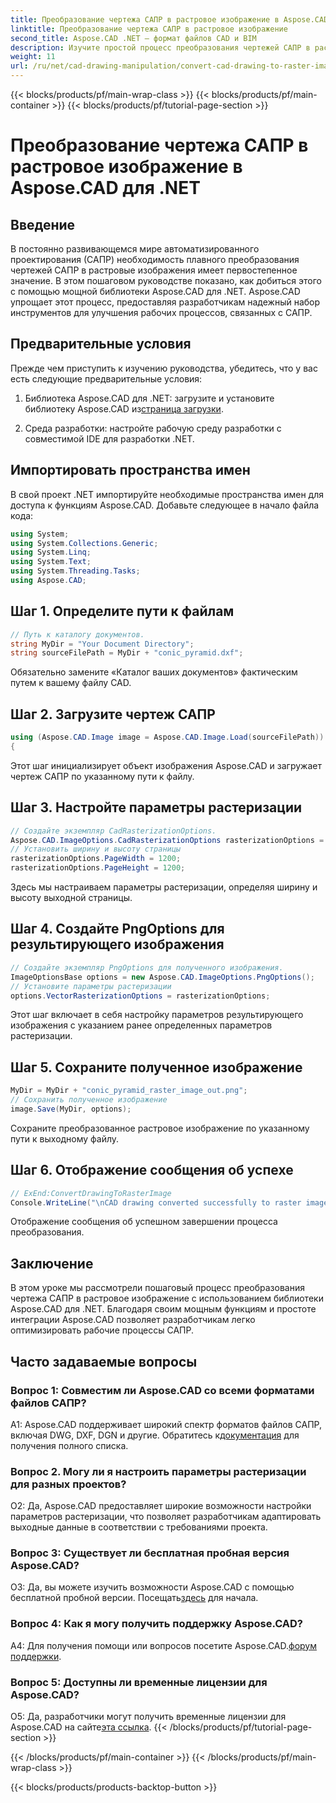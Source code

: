 ```yaml
---
title: Преобразование чертежа САПР в растровое изображение в Aspose.CAD для .NET
linktitle: Преобразование чертежа САПР в растровое изображение
second_title: Aspose.CAD .NET — формат файлов CAD и BIM
description: Изучите простой процесс преобразования чертежей САПР в растровые изображения в .NET с помощью Aspose.CAD. Откройте для себя эффективные рабочие процессы и легко улучшайте свои проекты САПР.
weight: 11
url: /ru/net/cad-drawing-manipulation/convert-cad-drawing-to-raster-image/
---
```


{{< blocks/products/pf/main-wrap-class >}}
{{< blocks/products/pf/main-container >}}
{{< blocks/products/pf/tutorial-page-section >}}

# Преобразование чертежа САПР в растровое изображение в Aspose.CAD для .NET

## Введение

В постоянно развивающемся мире автоматизированного проектирования (САПР) необходимость плавного преобразования чертежей САПР в растровые изображения имеет первостепенное значение. В этом пошаговом руководстве показано, как добиться этого с помощью мощной библиотеки Aspose.CAD для .NET. Aspose.CAD упрощает этот процесс, предоставляя разработчикам надежный набор инструментов для улучшения рабочих процессов, связанных с САПР.

## Предварительные условия

Прежде чем приступить к изучению руководства, убедитесь, что у вас есть следующие предварительные условия:

1.  Библиотека Aspose.CAD для .NET: загрузите и установите библиотеку Aspose.CAD из[страница загрузки](https://releases.aspose.com/cad/net/).

2. Среда разработки: настройте рабочую среду разработки с совместимой IDE для разработки .NET.

## Импортировать пространства имен

В свой проект .NET импортируйте необходимые пространства имен для доступа к функциям Aspose.CAD. Добавьте следующее в начало файла кода:

```csharp
using System;
using System.Collections.Generic;
using System.Linq;
using System.Text;
using System.Threading.Tasks;
using Aspose.CAD;
```

## Шаг 1. Определите пути к файлам

```csharp
// Путь к каталогу документов.
string MyDir = "Your Document Directory";
string sourceFilePath = MyDir + "conic_pyramid.dxf";
```

Обязательно замените «Каталог ваших документов» фактическим путем к вашему файлу CAD.

## Шаг 2. Загрузите чертеж САПР

```csharp
using (Aspose.CAD.Image image = Aspose.CAD.Image.Load(sourceFilePath))
{
```

Этот шаг инициализирует объект изображения Aspose.CAD и загружает чертеж САПР по указанному пути к файлу.

## Шаг 3. Настройте параметры растеризации

```csharp
// Создайте экземпляр CadRasterizationOptions.
Aspose.CAD.ImageOptions.CadRasterizationOptions rasterizationOptions = new Aspose.CAD.ImageOptions.CadRasterizationOptions();
// Установить ширину и высоту страницы
rasterizationOptions.PageWidth = 1200;
rasterizationOptions.PageHeight = 1200;
```

Здесь мы настраиваем параметры растеризации, определяя ширину и высоту выходной страницы.

## Шаг 4. Создайте PngOptions для результирующего изображения

```csharp
// Создайте экземпляр PngOptions для полученного изображения.
ImageOptionsBase options = new Aspose.CAD.ImageOptions.PngOptions();
// Установите параметры растеризации
options.VectorRasterizationOptions = rasterizationOptions;
```

Этот шаг включает в себя настройку параметров результирующего изображения с указанием ранее определенных параметров растеризации.

## Шаг 5. Сохраните полученное изображение

```csharp
MyDir = MyDir + "conic_pyramid_raster_image_out.png";
// Сохранить полученное изображение
image.Save(MyDir, options);
```

Сохраните преобразованное растровое изображение по указанному пути к выходному файлу.

## Шаг 6. Отображение сообщения об успехе

```csharp
// ExEnd:ConvertDrawingToRasterImage
Console.WriteLine("\nCAD drawing converted successfully to raster image format.\nFile saved at " + MyDir);
```

Отображение сообщения об успешном завершении процесса преобразования.

## Заключение

В этом уроке мы рассмотрели пошаговый процесс преобразования чертежа САПР в растровое изображение с использованием библиотеки Aspose.CAD для .NET. Благодаря своим мощным функциям и простоте интеграции Aspose.CAD позволяет разработчикам легко оптимизировать рабочие процессы САПР.

## Часто задаваемые вопросы

### Вопрос 1: Совместим ли Aspose.CAD со всеми форматами файлов САПР?

A1: Aspose.CAD поддерживает широкий спектр форматов файлов САПР, включая DWG, DXF, DGN и другие. Обратитесь к[документация](https://reference.aspose.com/cad/net/) для получения полного списка.

### Вопрос 2. Могу ли я настроить параметры растеризации для разных проектов?

О2: Да, Aspose.CAD предоставляет широкие возможности настройки параметров растеризации, что позволяет разработчикам адаптировать выходные данные в соответствии с требованиями проекта.

### Вопрос 3: Существует ли бесплатная пробная версия Aspose.CAD?

 О3: Да, вы можете изучить возможности Aspose.CAD с помощью бесплатной пробной версии. Посещать[здесь](https://releases.aspose.com/) для начала.

### Вопрос 4: Как я могу получить поддержку Aspose.CAD?

 A4: Для получения помощи или вопросов посетите Aspose.CAD.[форум поддержки](https://forum.aspose.com/c/cad/19).

### Вопрос 5: Доступны ли временные лицензии для Aspose.CAD?
 
 О5: Да, разработчики могут получить временные лицензии для Aspose.CAD на сайте[эта ссылка](https://purchase.aspose.com/temporary-license/).
{{< /blocks/products/pf/tutorial-page-section >}}

{{< /blocks/products/pf/main-container >}}
{{< /blocks/products/pf/main-wrap-class >}}

{{< blocks/products/products-backtop-button >}}
